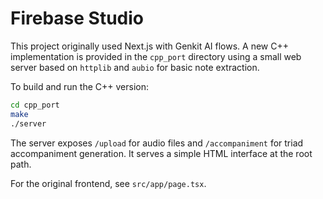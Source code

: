 # Firebase Studio

This project originally used Next.js with Genkit AI flows. A new C++ implementation is provided in the `cpp_port` directory using a small web server based on `httplib` and `aubio` for basic note extraction.

To build and run the C++ version:

```bash
cd cpp_port
make
./server
```

The server exposes `/upload` for audio files and `/accompaniment` for triad accompaniment generation. It serves a simple HTML interface at the root path.

For the original frontend, see `src/app/page.tsx`.
